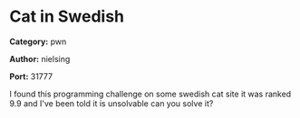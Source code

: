 # Cat in Swedish
**Category:** pwn

**Author:** nielsing

**Port:** 31777

I found this programming challenge on some swedish cat site it was ranked 9.9 and I've been 
told it is unsolvable can you solve it?
